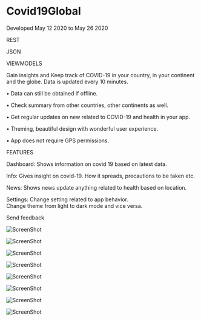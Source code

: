 # Covid19Global
Developed May 12 2020 to May 26 2020


REST 

JSON

VIEWMODELS

Gain insights and Keep track of COVID-19 in your country, in your continent and the globe. Data is updated every 10 minutes.

•	Data can still be obtained if offline.

•	Check summary from other countries, other continents as well.

•	Get regular updates on new related to COVID-19 and health in your app.

•	Theming, beautiful design with wonderful user experience.

•	App does not require GPS permissions.

FEATURES

Dashboard:
Shows information on covid 19 based on latest data.

Info:
Gives insight on covid-19. How it spreads, precautions to be taken etc. 

News:
Shows news update anything related to health based on location.

Settings:
Change setting related to app behavior.  
Change theme from light to dark mode and vice versa.

Send feedback 




![ScreenShot](https://github.com/commitware/Covid-19-Insight-tracker-Global/blob/master/screenshot(3))

![ScreenShot](https://github.com/commitware/Covid-19-Insight-tracker-Global/blob/master/app/src/main/res/screenshots/Screenshot_20200531_144825_commitware.ayia.covid19global.jpg)

![ScreenShot](https://github.com/commitware/Covid-19-Insight-tracker-Global/blob/master/app/src/main/res/screenshots/Screenshot_20200531_144827_commitware.ayia.covid19global.jpg)

![ScreenShot](https://github.com/commitware/Covid-19-Insight-tracker-Global/blob/master/app/src/main/res/screenshots/Screenshot_20200531_144830_commitware.ayia.covid19global.jpg)

![ScreenShot](https://github.com/commitware/Covid-19-Insight-tracker-Global/blob/master/app/src/main/res/screenshots/Screenshot_20200531_144836_commitware.ayia.covid19global.jpg)

![ScreenShot](https://github.com/commitware/Covid-19-Insight-tracker-Global/blob/master/app/src/main/res/screenshots/Screenshot_20200531_144901_commitware.ayia.covid19global.jpg)

![ScreenShot](https://github.com/commitware/Covid-19-Insight-tracker-Global/blob/master/app/src/main/res/screenshots/Screenshot_20200527_040758_commitware.ayia.covid19.jpg)

![ScreenShot](https://github.com/commitware/Covid-19-Insight-tracker-Global/blob/master/app/src/main/res/screenshots/Screenshot_20200527_040831_commitware.ayia.covid19.jpg)



